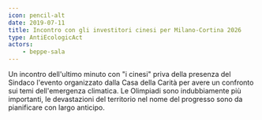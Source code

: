 ```yaml
---
icon: pencil-alt
date: 2019-07-11
title: Incontro con gli investitori cinesi per Milano-Cortina 2026
type: AntiEcologicAct
actors:
    - beppe-sala
---
```


Un incontro dell'ultimo minuto con "i cinesi" priva della presenza del Sindaco l'evento organizzato dalla Casa della Carità per avere un confronto sui temi dell'emergenza climatica.
Le Olimpiadi sono indubbiamente più importanti, le devastazioni del territorio nel nome del progresso sono da pianificare con largo anticipo.

